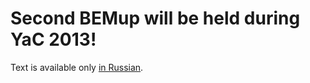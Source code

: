 # Second BEMup will be held during YaC 2013!

Text is available only [in Russian](http://ru.bem.info/blog/2013/09/bemup-yac2013).
